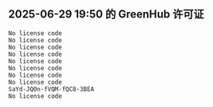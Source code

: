 ## 2025-06-29 19:50 的 GreenHub 许可证
```
No license code
No license code
No license code
No license code
No license code
No license code
No license code
No license code
SaYd-JQ0n-fVQM-fQC8-3BEA
No license code
```
